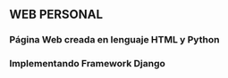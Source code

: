    ## WEB PERSONAL

   ### Página Web creada en lenguaje HTML y Python
   ### Implementando Framework Django
